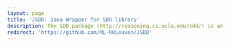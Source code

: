 ```yaml
---
layout: page
title: 'JSDD: Java Wrapper for SDD library'
description: The SDD package (http://reasoning.cs.ucla.edu/sdd/) is an open-source system for constructing, manipulating and optimizing Sentential Decision Diagrams (SDDs).
redirect: 'https://github.com/ML-KULeuven/JSDD'
---
```

